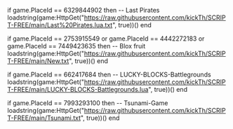 
if game.PlaceId == 6329844902 then -- Last Pirates
	loadstring(game:HttpGet("https://raw.githubusercontent.com/kickTh/SCRIPT-FREE/main/Last%20Pirates.lua.txt", true))()
end



if game.PlaceId == 2753915549 or game.PlaceId == 4442272183 or game.PlaceId == 7449423635 then -- Blox fruit
    loadstring(game:HttpGet("https://raw.githubusercontent.com/kickTh/SCRIPT-FREE/main/New.txt", true))()
end

if game.PlaceId == 662417684 then -- LUCKY-BLOCKS-Battlegrounds
	loadstring(game:HttpGet("https://raw.githubusercontent.com/kickTh/SCRIPT-FREE/main/LUCKY-BLOCKS-Battlegrounds.lua", true))()
end

if game.PlaceId == 7993293100 then -- Tsunami-Game
	loadstring(game:HttpGet("https://raw.githubusercontent.com/kickTh/SCRIPT-FREE/main/Tsunami.txt", true))()
end



